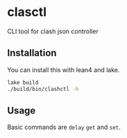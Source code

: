 # clasctl

CLI tool for clash json controller

## Installation

You can install this with lean4 and lake.

```sh
lake build
./build/bin/clashctl -h
```

## Usage

Basic commands are `delay` `get` and `set`.
